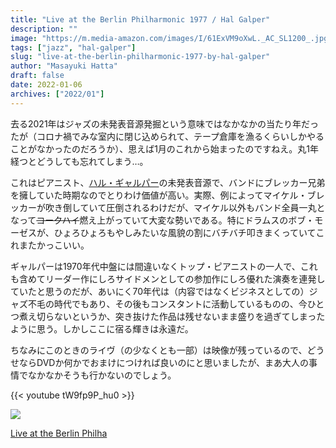 ```yaml
---
title: "Live at the Berlin Philharmonic 1977 / Hal Galper"
description: ""
image: "https://m.media-amazon.com/images/I/61ExVM9oXwL._AC_SL1200_.jpg"
tags: ["jazz", "hal-galper"]
slug: "live-at-the-berlin-philharmonic-1977-by-hal-galper"
author: "Masayuki Hatta"
draft: false
date: 2022-01-06
archives: ["2022/01"]
---
```


去る2021年はジャズの未発表音源発掘という意味ではなかなかの当たり年だったが（コロナ禍でみな室内に閉じ込められて、テープ倉庫を漁るくらいしかやることがなかったのだろうか）、思えば1月のこれから始まったのですねえ。丸1年経つとどうしても忘れてしまう…。

これはピアニスト、[ハル・ギャルパー](https://www.halgalper.com/)の未発表音源で、バンドにブレッカー兄弟を擁していた時期なのでとりわけ価値が高い。実際、例によってマイケル・ブレッカーが吹き倒していて圧倒されるわけだが、マイケル以外もバンド全員一丸となって~~コークハイ~~燃え上がっていて大変な勢いである。特にドラムスのボブ・モーゼスが、ひょろひょろもやしみたいな風貌の割にバチバチ叩きまくっていてこれまたかっこいい。

ギャルパーは1970年代中盤には間違いなくトップ・ピアニストの一人で、これも含めてリーダー作にしろサイドメンとしての参加作にしろ優れた演奏を連発していたと思うのだが、あいにく70年代は（内容ではなくビジネスとしての）ジャズ不毛の時代でもあり、その後もコンスタントに活動しているものの、今ひとつ煮え切らないというか、突き抜けた作品は残せないまま盛りを過ぎてしまったように思う。しかしここに宿る輝きは永遠だ。

ちなみにこのときのライヴ（の少なくとも一部）は映像が残っているので、どうせならDVDか何かでおまけにつければ良いのにと思いましたが、まあ大人の事情でなかなかそうも行かないのでしょう。

{{< youtube tW9fp9P_hu0 >}}

<p><a href="https://www.amazon.co.jp/Live-Berlin-Philha-Quintet-Galper/dp/B08NW3X9DY?&linkCode=li2&tag=myhumangetsme-22&linkId=c215a17e2f5b91c15bab09b9674f6b34&language=ja_JP&ref_=as_li_ss_il" target="_blank" rel="nofollow"><img border="0" src="//ws-fe.amazon-adsystem.com/widgets/q?_encoding=UTF8&ASIN=B08NW3X9DY&Format= _SL500_&ID=AsinImage&MarketPlace=JP&ServiceVersion=20070822&WS=1&tag=myhumangetsme-22&language=ja_JP" ></a><img src="https://ir-jp.amazon-adsystem.com/e/ir?t=myhumangetsme-22&language=ja_JP&l=li2&o=9&a=B08NW3X9DY" width="1" height="1" border="0" alt="" style="border:none !important; margin:0px !important;" /></p> <p><a href="https://www.amazon.co.jp/Live-Berlin-Philha-Quintet-Galper/dp/B08NW3X9DY?&linkCode=li2&tag=myhumangetsme-22&linkId=c215a17e2f5b91c15bab09b9674f6b34&language=ja_JP&ref_=as_li_ss_il" target="_blank" rel="nofollow">Live at the Berlin Philha</a></p>
